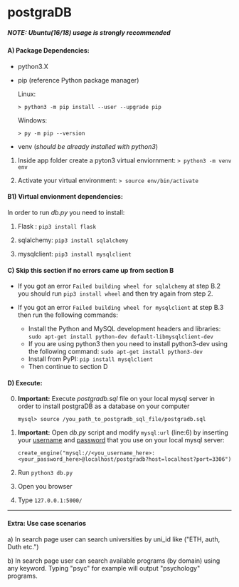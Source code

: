 # postgraDB

##### *NOTE: Ubuntu(16/18) usage is strongly recommended*

#### A) Package Dependencies:
- python3.X
- pip (reference Python package manager)

	Linux:

	`> python3 -m pip install --user --upgrade pip`

 	Windows:

 	`> py -m pip --version`
- venv (*should be already installed with python3*)

1. Inside app folder create a pyton3 virtual enviornment: `> python3 -m venv env`

2. Activate your virtual environment: `> source env/bin/activate`

#### B1) Virtual envionment dependencies:
In order to run *db.py* you need to install:

1. Flask : `pip3 install flask`

2. sqlalchemy: `pip3 install sqlalchemy`

3. mysqlclient: `pip3 install mysqlclient`

#### C) Skip this section if no errors came up from section B

- If you got an error `Failed building wheel for sqlalchemy` at step B.2 you should run `pip3 install wheel` and then try again from step 2.

- If you got an error `Failed building wheel for mysqlclient` at step B.3 then run the following commands:

	- Install the Python and MySQL development headers and libraries: `sudo apt-get install python-dev default-libmysqlclient-dev`
	- If you are using python3 then you need to install python3-dev using the following command:
	`sudo apt-get install python3-dev`
	- Install from PyPI: `pip install mysqlclient`
	- Then continue to section D



#### D) Execute:
0. **Important:** Execute *postgradb.sql* file on your local mysql server in order to install postgraDB as a database on your computer

	`mysql> source /you_path_to_postgradb_sql_file/postgradb.sql`

1. **Important:** Open *db.py* script and modify `mysql:url` (line:6) by inserting your <u>username</u> and <u>password</u> that you use on your local mysql server:

	`create_engine("mysql://<you_username_here>:<your_password_here>@localhost/postgradb?host=localhost?port=3306")`

2. Run `python3 db.py`
3. Open you browser
4. Type `127.0.0.1:5000/`

---

#### Extra: Use case scenarios

a) In search page user can search universities by uni_id like ("ETH, auth, Duth etc.") 

b) In search page user can search available programs (by domain) using any keyword. Typing "psyc" for example will output "psychology" programs. 



